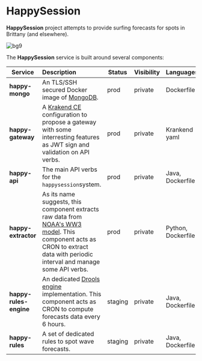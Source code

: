 # HappySession

**HappySession** project attempts to provide surfing forecasts for spots in Brittany (and elsewhere).  

![bg9](https://github.com/user-attachments/assets/011d1a5a-71bd-41f4-b326-df7873223fdf)

The **HappySession** service is built around several components:  

| Service | Description | Status | Visibility | Languages |
|---------|:------------|--------|------------|-----------|
| **happy-mongo** | An TLS/SSH secured Docker image of [MongoDB](https://www.mongodb.com). | prod | private | Dockerfile |
| **happy-gateway** | A [Krakend CE](https://www.krakend.io) configuration to propose a gateway with some interresting features as JWT sign and validation on API verbs. | prod | private | Krankend yaml |
| **happy-api** | The main API verbs for the `happysession`system. | prod | private | Java, Dockerfile |
| **happy-extractor** | As its name suggests, this component extracts raw data from [NOAA's WW3 model](https://polar.ncep.noaa.gov/waves/wavewatch/). This component acts as CRON to extract data with periodic interval and manage some API verbs. | prod | private | Python, Dockerfile |
| **happy-rules-engine** | An dedicated [Drools engine](https://www.drools.org) implementation.  This component acts as CRON to compute forecasts data every 6 hours.| staging | private | Java, Dockerfile |
| **happy-rules** | A set of dedicated rules to spot wave forecasts. | staging | private | Java, Dockerfile |
